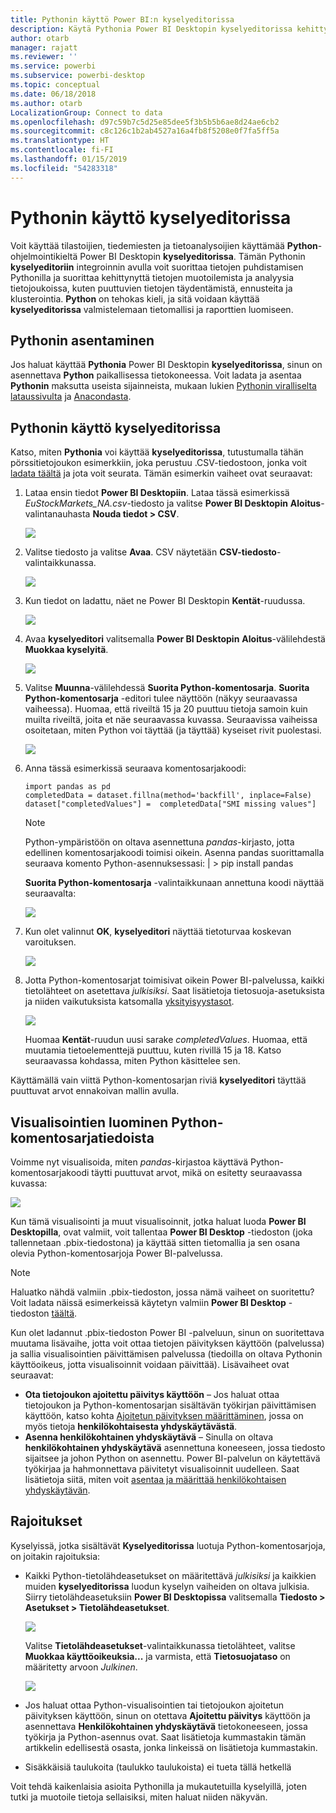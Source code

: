 ```yaml
---
title: Pythonin käyttö Power BI:n kyselyeditorissa
description: Käytä Pythonia Power BI Desktopin kyselyeditorissa kehittyneeseen analyysiin
author: otarb
manager: rajatt
ms.reviewer: ''
ms.service: powerbi
ms.subservice: powerbi-desktop
ms.topic: conceptual
ms.date: 06/18/2018
ms.author: otarb
LocalizationGroup: Connect to data
ms.openlocfilehash: d97c59b7c5d25e85dee5f3b5b5b6ae8d24ae6cb2
ms.sourcegitcommit: c8c126c1b2ab4527a16a4fb8f5208e0f7fa5ff5a
ms.translationtype: HT
ms.contentlocale: fi-FI
ms.lasthandoff: 01/15/2019
ms.locfileid: "54283318"
---
```

# <a name="using-python-in-query-editor"></a>Pythonin käyttö kyselyeditorissa
Voit käyttää tilastoijien, tiedemiesten ja tietoanalysoijien käyttämää **Python**-ohjelmointikieltä Power BI Desktopin **kyselyeditorissa**. Tämän Pythonin **kyselyeditoriin** integroinnin avulla voit suorittaa tietojen puhdistamisen Pythonilla ja suorittaa kehittynyttä tietojen muotoilemista ja analyysia tietojoukoissa, kuten puuttuvien tietojen täydentämistä, ennusteita ja klusterointia. **Python** on tehokas kieli, ja sitä voidaan käyttää **kyselyeditorissa** valmistelemaan tietomallisi ja raporttien luomiseen.

## <a name="installing-python"></a>Pythonin asentaminen
Jos haluat käyttää **Pythonia** Power BI Desktopin **kyselyeditorissa**, sinun on asennettava **Python** paikallisessa tietokoneessa. Voit ladata ja asentaa **Pythonin** maksutta useista sijainneista, mukaan lukien [Pythonin viralliselta lataussivulta](https://www.python.org/) ja [Anacondasta](https://anaconda.org/anaconda/python/).

## <a name="using-python-in-query-editor"></a>Pythonin käyttö kyselyeditorissa
Katso, miten **Pythonia** voi käyttää **kyselyeditorissa**, tutustumalla tähän pörssitietojoukon esimerkkiin, joka perustuu .CSV-tiedostoon, jonka voit [ladata täältä](http://download.microsoft.com/download/F/8/A/F8AA9DC9-8545-4AAE-9305-27AD1D01DC03/EuStockMarkets_NA.csv) ja jota voit seurata. Tämän esimerkin vaiheet ovat seuraavat:

1. Lataa ensin tiedot **Power BI Desktopiin**. Lataa tässä esimerkissä *EuStockMarkets_NA.csv*-tiedosto ja valitse **Power BI Desktopin** **Aloitus**-valintanauhasta **Nouda tiedot > CSV**.
   
   ![](media/desktop-python-in-query-editor/python-in-query-editor-1.png)
2. Valitse tiedosto ja valitse **Avaa**. CSV näytetään **CSV-tiedosto**-valintaikkunassa.
   
   ![](media/desktop-python-in-query-editor/python-in-query-editor-2.png)
3. Kun tiedot on ladattu, näet ne Power BI Desktopin **Kentät**-ruudussa.
   
   ![](media/desktop-python-in-query-editor/python-in-query-editor-3.png)
4. Avaa **kyselyeditori** valitsemalla **Power BI Desktopin** **Aloitus**-välilehdestä **Muokkaa kyselyitä**.
   
   ![](media/desktop-python-in-query-editor/python-in-query-editor-4.png)
5. Valitse **Muunna**-välilehdessä **Suorita Python-komentosarja**. **Suorita Python-komentosarja** -editori tulee näyttöön (näkyy seuraavassa vaiheessa). Huomaa, että riveiltä 15 ja 20 puuttuu tietoja samoin kuin muilta riveiltä, joita et näe seuraavassa kuvassa. Seuraavissa vaiheissa osoitetaan, miten Python voi täyttää (ja täyttää) kyseiset rivit puolestasi.
   
   ![](media/desktop-python-in-query-editor/python-in-query-editor-5.png)
6. Anna tässä esimerkissä seuraava komentosarjakoodi:
   
       import pandas as pd
       completedData = dataset.fillna(method='backfill', inplace=False)
       dataset["completedValues"] =  completedData["SMI missing values"]
   
   > [!NOTE]
   > Python-ympäristöön on oltava asennettuna *pandas*-kirjasto, jotta edellinen komentosarjakoodi toimisi oikein. Asenna pandas suorittamalla seuraava komento Python-asennuksessasi: |      > pip install pandas
   > 
   > 
   
   **Suorita Python-komentosarja** -valintaikkunaan annettuna koodi näyttää seuraavalta:
   
   ![](media/desktop-python-in-query-editor/python-in-query-editor-5b.png)
7. Kun olet valinnut **OK**, **kyselyeditori** näyttää tietoturvaa koskevan varoituksen.
   
   ![](media/desktop-python-in-query-editor/python-in-query-editor-6.png)
8. Jotta Python-komentosarjat toimisivat oikein Power BI-palvelussa, kaikki tietolähteet on asetettava *julkisiksi*. Saat lisätietoja tietosuoja-asetuksista ja niiden vaikutuksista katsomalla [yksityisyystasot](desktop-privacy-levels.md).
   
   ![](media/desktop-python-in-query-editor/python-in-query-editor-7.png)
   
   Huomaa **Kentät**-ruudun uusi sarake *completedValues*. Huomaa, että muutamia tietoelementtejä puuttuu, kuten rivillä 15 ja 18. Katso seuraavassa kohdassa, miten Python käsittelee sen.
   

Käyttämällä vain viittä Python-komentosarjan riviä **kyselyeditori** täyttää puuttuvat arvot ennakoivan mallin avulla.

## <a name="creating-visuals-from-python-script-data"></a>Visualisointien luominen Python-komentosarjatiedoista
Voimme nyt visualisoida, miten *pandas*-kirjastoa käyttävä Python-komentosarjakoodi täytti puuttuvat arvot, mikä on esitetty seuraavassa kuvassa:

![](media/desktop-python-in-query-editor/python-in-query-editor-8.png)

Kun tämä visualisointi ja muut visualisoinnit, jotka haluat luoda **Power BI Desktopilla**, ovat valmiit, voit tallentaa **Power BI Desktop** -tiedoston (joka tallennetaan .pbix-tiedostona) ja käyttää sitten tietomallia ja sen osana olevia Python-komentosarjoja Power BI-palvelussa.

> [!NOTE]
> Haluatko nähdä valmiin .pbix-tiedoston, jossa nämä vaiheet on suoritettu? Voit ladata näissä esimerkeissä käytetyn valmiin **Power BI Desktop** -tiedoston [täältä](http://download.microsoft.com/download/A/B/C/ABCF5589-B88F-49D4-ADEB-4A623589FC09/Complete%20Values%20with%20Python%20in%20PQ.pbix).

Kun olet ladannut .pbix-tiedoston Power BI -palveluun, sinun on suoritettava muutama lisävaihe, jotta voit ottaa tietojen päivityksen käyttöön (palvelussa) ja sallia visualisointien päivittämisen palvelussa (tiedoilla on oltava Pythonin käyttöoikeus, jotta visualisoinnit voidaan päivittää). Lisävaiheet ovat seuraavat:

* **Ota tietojoukon ajoitettu päivitys käyttöön** – Jos haluat ottaa tietojoukon ja Python-komentosarjan sisältävän työkirjan päivittämisen käyttöön, katso kohta [Ajoitetun päivityksen määrittäminen](refresh-scheduled-refresh.md), jossa on myös tietoja **henkilökohtaisesta yhdyskäytävästä**.
* **Asenna henkilökohtainen yhdyskäytävä** – Sinulla on oltava **henkilökohtainen yhdyskäytävä** asennettuna koneeseen, jossa tiedosto sijaitsee ja johon Python on asennettu. Power BI-palvelun on käytettävä työkirjaa ja hahmonnettava päivitetyt visualisoinnit uudelleen. Saat lisätietoja siitä, miten voit [asentaa ja määrittää henkilökohtaisen yhdyskäytävän](personal-gateway.md).

## <a name="limitations"></a>Rajoitukset
Kyselyissä, jotka sisältävät **Kyselyeditorissa** luotuja Python-komentosarjoja, on joitakin rajoituksia:

* Kaikki Python-tietolähdeasetukset on määritettävä *julkisiksi* ja kaikkien muiden **kyselyeditorissa** luodun kyselyn vaiheiden on oltava julkisia. Siirry tietolähdeasetuksiin **Power BI Desktopissa** valitsemalla **Tiedosto > Asetukset > Tietolähdeasetukset**.
  
  ![](media/desktop-python-in-query-editor/python-in-query-editor-9.png)
  
  Valitse **Tietolähdeasetukset**-valintaikkunassa tietolähteet, valitse **Muokkaa käyttöoikeuksia...**  ja varmista, että **Tietosuojataso** on määritetty arvoon *Julkinen*.
  
  ![](media/desktop-python-in-query-editor/python-in-query-editor-10.png)    
* Jos haluat ottaa Python-visualisointien tai tietojoukon ajoitetun päivityksen käyttöön, sinun on otettava **Ajoitettu päivitys** käyttöön ja asennettava **Henkilökohtainen yhdyskäytävä** tietokoneeseen, jossa työkirja ja Python-asennus ovat. Saat lisätietoja kummastakin tämän artikkelin edellisestä osasta, jonka linkeissä on lisätietoja kummastakin.
* Sisäkkäisiä taulukoita (taulukko taulukoista) ei tueta tällä hetkellä 

Voit tehdä kaikenlaisia asioita Pythonilla ja mukautetuilla kyselyillä, joten tutki ja muotoile tietoja sellaisiksi, miten haluat niiden näkyvän.

